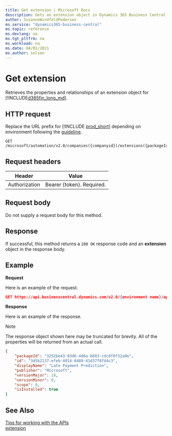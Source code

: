 ```yaml
---
title: Get extension | Microsoft Docs
description: Gets an extension object in Dynamics 365 Business Central.
author: SusanneWindfeldPedersen
ms.service: "dynamics365-business-central"
ms.topic: reference
ms.devlang: na
ms.tgt_pltfrm: na
ms.workload: na
ms.date: 04/01/2021
ms.author: solsen
---
```


<!-- NOTE: This article is an auto-generated stub from the metadata file. -->
<!-- The sections marked with an EDIT_IS_REQUIRED require manual editing. -->
# Get extension

Retrieves the properties and relationships of an extension object for [!INCLUDE[d365fin_long_md](../../includes/d365fin_long_md.md)].

## HTTP request

Replace the URL prefix for [!INCLUDE [prod_short](../../includes/prod_short.md)] depending on environment following the [guideline](../../api-reference/v2.0/enabling-apis-for-dynamics-nav.md).


```
GET /microsoft/automation/v2.0/companies({companyid})/extensions({packageId})
```

## Request headers

|Header|Value|
|------|-----|
|Authorization  |Bearer {token}. Required. |

## Request body

Do not supply a request body for this method.

## Response

If successful, this method returns a ```200 OK``` response code and an **extension** object in the response body.

## Example

**Request**

Here is an example of the request.
```json
GET https://api.businesscentral.dynamics.com/v2.0/{environment name}/api/microsoft/automation/v2.0/companies({companyId})/extensions({packageId})
```

**Response**

Here is an example of the response. 

> [!NOTE]  
>   The response object shown here may be truncated for brevity. All of the properties will be returned from an actual call.

```json
{
    "packageId": "3252be43-93d6-4d6a-b603-cdc0f0f32a9e",
    "id": "3d5b2137-efeb-4014-8489-41d37f8fd4c3",
    "displayName": "Late Payment Prediction",
    "publisher": "Microsoft",
    "versionMajor": 18,
    "versionMinor": 0,
    "scope": 0,
    "isInstalled": true
}
```

## See Also

[Tips for working with the APIs](../../developer/devenv-connect-apps-tips.md)  
[extension](../resources/dynamics_extension.md)